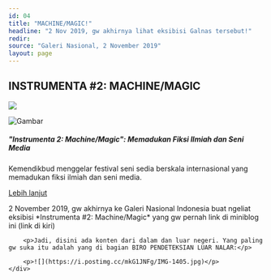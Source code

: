 ```yaml
---
id: 04
title: "MACHINE/MAGIC!"
headline: "2 Nov 2019, gw akhirnya lihat eksibisi Galnas tersebut!"
redir: 
source: "Galeri Nasional, 2 November 2019"
layout: page
---
```


## INSTRUMENTA #2: MACHINE/MAGIC

![](https://i.postimg.cc/kMZxFK5z/IMG-1357.jpg)



<div class="row">
    <div class="col-sm-3">
        <div class="card">
            <img src="https://asset.kompas.com/crops/joSDldZo5TgO6MiIdotZv26EIpk=/0x0:1040x693/780x390/filters:watermark(data/photo/2019/08/13/5d528b8341764.png,0,-0,1)/data/photo/2019/10/24/5db1b9da0e55b.jpeg" class="card-img-top" alt="Gambar">
            <div class="card-body">
                <h5 class="card-title">"Instrumenta 2: Machine/Magic": Memadukan Fiksi Ilmiah dan Seni Media</h5>
                <p class="card-text">Kemendikbud menggelar festival seni sedia berskala internasional yang memadukan fiksi ilmiah dan seni media.</p>
                <a href="https://edukasi.kompas.com/read/2019/10/24/21574761/instrumenta-2-machine-magic-memadukan-fiksi-ilmiah-dan-seni-media" class="card-link">Lebih lanjut</a>
            </div>
        </div>
    </div>
    <div class="col-sm-9">
        <p>2 November 2019, gw akhirnya ke Galeri Nasional Indonesia buat ngeliat eksibisi *Instrumenta #2: Machine/Magic* yang gw pernah link di miniblog ini (link di kiri)</p>

        <p>Jadi, disini ada konten dari dalam dan luar negeri. Yang paling gw suka itu adalah yang di bagian BIRO PENDETEKSIAN LUAR NALAR:</p>

        <p>![](https://i.postimg.cc/mkG1JNFg/IMG-1405.jpg)</p>
    </div>
</div>



